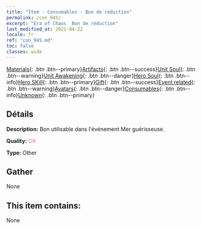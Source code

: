 ```yaml
---
title: "Item - Consumables - Bon de réduction"
permalink: /con_945/
excerpt: "Era of Chaos  Bon de réduction"
last_modified_at: 2021-04-22
locale: fr
ref: "con_945.md"
toc: false
classes: wide
---
```

 [Materials](/ItemsFR/){: .btn .btn--primary}[Artifacts](/ItemsFR/Artifacts/){: .btn .btn--success}[Unit Soul](/ItemsFR/UnitSoul/){: .btn .btn--warning}[Unit Awakening](/ItemsFR/UnitAwakening/){: .btn .btn--danger}[Hero Soul](/ItemsFR/HeroSoul/){: .btn .btn--info}[Hero SKill](/ItemsFR/HeroSkill/){: .btn .btn--primary}[Gift](/ItemsFR/Gift/){: .btn .btn--success}[Event related](/ItemsFR/Events/){: .btn .btn--warning}[Avatars](/ItemsFR/Avatars/){: .btn .btn--danger}[Consumables](/ItemsFR/Consumables/){: .btn .btn--info}[Unknown](/ItemsFR/Unknown/){: .btn .btn--primary}

## Détails
 **Description:** Bon utilisable dans l'événement Mer guérisseuse.

 **Quality:** <span style="color: #DA70D6">OK</span>

 **Type:** Other

## Gather

  None

## This item contains:

  None

